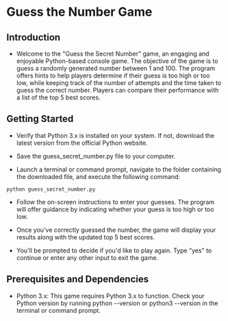 # Guess the Number Game

## Introduction
- Welcome to the "Guess the Secret Number" game, an engaging and enjoyable Python-based console game. The objective of the game is to guess a randomly generated number between 1 and 100. The program offers hints to help players determine if their guess is too high or too low, while keeping track of the number of attempts and the time taken to guess the correct number. Players can compare their performance with a list of the top 5 best scores.

## Getting Started
- Verify that Python 3.x is installed on your system. If not, download the latest version from the official Python website.

- Save the guess_secret_number.py file to your computer.

- Launch a terminal or command prompt, navigate to the folder containing the downloaded file, and execute the following command:
```
python guess_secret_number.py
```
- Follow the on-screen instructions to enter your guesses. The program will offer guidance by indicating whether your guess is too high or too low.

- Once you've correctly guessed the number, the game will display your results along with the updated top 5 best scores.

- You'll be prompted to decide if you'd like to play again. Type "yes" to continue or enter any other input to exit the game.

## Prerequisites and Dependencies

- Python 3.x: This game requires Python 3.x to function. Check your Python version by running python --version or python3 --version in the terminal or command prompt.

